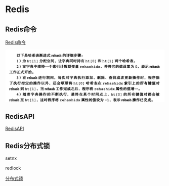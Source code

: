 # Redis

## Redis命令

[Redis命令](https://www.runoob.com/redis/redis-keys.html)

![image-20201013224430893](../img/DataBaseRedisRehash过程.png)

## RedisAPI

[RedisAPI](http://redisdoc.com/index.html)

## Redis分布式锁

setnx

redlock



[分布式锁](https://juejin.im/post/6844903830442737671)

